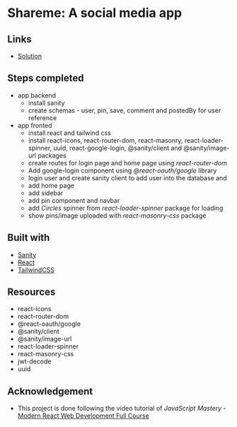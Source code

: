 # Shareme: A social media app

## Links

- [Solution](https://github.com/nkp1111/shareme)

## Steps completed

- app backend
  - install sanity
  - create schemas - user, pin, save, comment and postedBy for user reference
- app fronted
  - install react and tailwind css
  - install react-icons, react-router-dom, react-masonry, react-loader-spinner, uuid, react-google-login, @sanity/client and @sanity/image-url packages
  - create routes for login page and home page using *react-router-dom*
  - Add google-login component using *@react-oauth/google* library
  - login user and create sanity client to add user into the database and
  - add home page
  - add sidebar
  - add pin component and navbar
  - add *Circles* spinner from *react-loader-spinner* package for loading
  - show pins/image uploaded with *react-masonry-css* package
  
## Built with

- [Sanity](https://www.sanity.io/)
- [React](https://react.dev/)
- [TailwindCSS](https://tailwindcss.com/)

## Resources

- react-icons
- react-router-dom
- @react-oauth/google
- @sanity/client
- @sanity/image-url
- react-loader-spinner
- react-masonry-css
- jwt-decode
- uuid

## Acknowledgement

- This project is done following the video tutorial of
*JavaScript Mastery* - [Modern React Web Development Full Course](https://www.youtube.com/watch?v=XxXyfkrP298)
